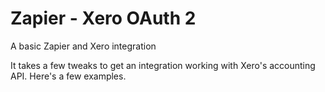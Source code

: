 # Zapier - Xero OAuth 2
A basic Zapier and Xero integration 

It takes a few tweaks to get an integration working with Xero's accounting API. Here's a few examples.
